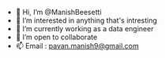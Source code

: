- 👋 Hi, I’m @ManishBeesetti
- 👀 I’m interested in anything that's intresting 
- 🌱 I’m currently working as a data engineer
- 💞️ I’m open to collaborate 
- 📫 Email : pavan.manish9@gmail.com

<!---
ManishBeesetti/ManishBeesetti is a ✨ special ✨ repository because its `README.md` (this file) appears on your GitHub profile.
You can click the Preview link to take a look at your changes.
--->
